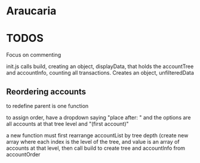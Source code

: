 # Araucaria

# TODOS

Focus on commenting

init.js calls build, creating an object, displayData, that holds the
accountTree and accountInfo, counting all transactions. Creates an
object, unfilteredData

## Reordering accounts

to redefine parent is one function

to assign order, have a dropdown saying "place after: " and the options are
all accounts at that tree level and "(first account)"

a new function must first rearrange accountList by tree depth (create new array
where each index is the level of the tree, and value is an array of accounts
at that level, then call build to create tree and accountInfo from accountOrder